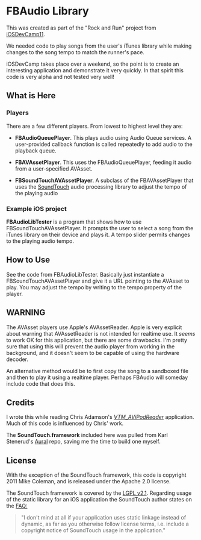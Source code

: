 # FBAudio Library

This was created as part of the "Rock and Run" project from [iOSDevCamp11](http://www.iosdevcamp.org/).

We needed code to play songs from the user's iTunes library while making changes to the song tempo to match the runner's pace.

iOSDevCamp takes place over a weekend, so the point is to create an interesting application and demonstrate it very quickly. In that spirit this code is very alpha and not tested very well!

## What is Here

### Players

There are a few different players. From lowest to highest level they are:

*  **FBAudioQueuePlayer**.
   This plays audio using Audio Queue services. A user-provided callback function is called repeatedly to add audio to the playback queue.

*  **FBAVAssetPlayer**.
   This uses the FBAudioQueuePlayer, feeding it audio from a user-specified AVAsset.

*  **FBSoundTouchAVAssetPlayer**.
   A subclass of the  FBAVAssetPlayer that uses the [SoundTouch](http://www.surina.net/soundtouch/) audio processing library to adjust the tempo of the playing audio

### Example iOS project

**FBAudioLibTester** is a program that shows how to use FBSoundTouchAVAssetPlayer. It prompts the user to select a song from the iTunes library on their device and plays it. A tempo slider permits changes to the playing audio tempo.

## How to Use

See the code from FBAudioLibTester. Basically just instantiate a FBSoundTouchAVAssetPlayer and give it a URL pointing to the AVAsset to play. You may adjust the tempo by writing to the tempo property of the player.

## WARNING

The AVAsset players use Apple's AVAssetReader. Apple is very explicit about warning that AVAssetReader is not intended for realtime use. It *seems* to work OK for this application, but there are some drawbacks. I'm pretty sure that using this will prevent the audio player from working in the background, and it doesn't seem to be capable of using the hardware decoder.

An alternative method would be to first copy the song to a sandboxed file and then to play it using a realtime player. Perhaps FBAudio will someday include code that does this.

## Credits

I wrote this while reading Chris Adamson's [*VTM_AViPodReader*](http://www.subfurther.com/blog/2010/12/13/from-ipod-library-to-pcm-samples-in-far-fewer-steps-than-were-previously-necessary/) application. Much of this code is influenced by Chris' work.

The **SoundTouch.framework** included here was pulled from Karl Stenerud's [Aural](https://github.com/kstenerud/Aural) repo, saving me the time to build one myself.

## License

With the exception of the SoundTouch framework, this code is copyright 2011 Mike Coleman, and is released under the Apache 2.0 license.

The SoundTouch framework is covered by the [LGPL v2.1](http://www.surina.net/soundtouch/license.html). Regarding usage of the static library for an iOS application the SoundTouch author states on the [FAQ:](http://www.surina.net/soundtouch/faq.html)
> "I don't mind at all if your application uses static linkage instead of dynamic, as far as you otherwise follow license terms, i.e. include a copyright notice of SoundTouch usage in the application."
